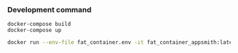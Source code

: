 ### Development command

```
docker-compose build
docker-compose up
```


```bash
docker run --env-file fat_container.env -it fat_container_appsmith:latest /bin/bash
```
